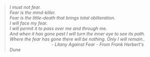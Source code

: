 >*I must not fear.  
Fear is the mind-killer.  
Fear is the little-death that brings total obliteration.  
I will face my fear.  
I will permit it to pass over me and through me.  
And when it has gone past I will turn the inner eye to see its path.  
Where the fear has gone there will be nothing. Only I will remain..*   
                                    \- *Litany Against Fear - From Frank Herbert's Dune*
<!--
**acullenhms/acullenhms** is a ✨ _special_ ✨ repository because its `README.md` (this file) appears on your GitHub profile.
